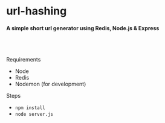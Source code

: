 # url-hashing
#### A simple short url generator using Redis, Node.js & Express
<br></br>

Requirements
- Node
- Redis
- Nodemon (for development)

Steps
- <code>npm install</code>
- <code>node server.js</code>


